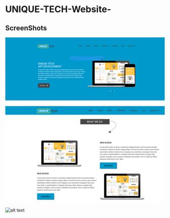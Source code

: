 # UNIQUE-TECH-Website-
## ScreenShots
![alt text](https://github.com/AbdelrahmanElShikh/UNIQUE-TECH-Website-/blob/master/ScreenShoot1.PNG)


![alt text](https://github.com/AbdelrahmanElShikh/UNIQUE-TECH-Website-/blob/master/ScreenShot2.PNG)


![alt text](https://github.com/AbdelrahmanElShikh/UNIQUE-TECH-Website-/blob/master/Screenshot3.PNG)
